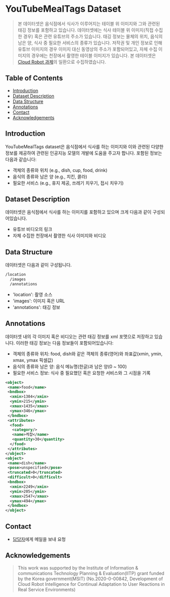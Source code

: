 # YouTubeMealTags Dataset
> 본 데이터셋은 음식점에서 식사가 이루어지는 테이블 위 이미지와 그와 관련된 태깅 정보를 포함하고 있습니다.
> 데이터셋에는 식사 테이블 위 이미지(직접 수집한 경우) 혹은 관련 유튜브의 주소가 있습니다.
> 태깅 정보는 물체의 위치, 음식의 남은 양, 식사 중 필요한 서비스의 종류가 있습니다.
> 저작권 및 개인 정보로 인해 유튜브 이미지의 경우 이미지 대신 동영상의 주소가 포함되어있고, 자체 수집 이미지의 경우에는 천장에서 촬영한 테이블 이미지가 있습니다.
> 본 데이터셋은 [Cloud Robot 과제](https://aai4r.github.io)의 일환으로 수집하였습니다.
 
## Table of Contents
- [Introduction](#introduction)
- [Dataset Description](#dataset-description)
- [Data Structure](#data-structure)
- [Annotations](#annotations)
- [Contact](#Contact)
- [Acknowledgements](#Acknowledgements)

## Introduction
YouTubeMealTags dataset은 음식점에서 식사를 하는 이미지와 이와 관련된 다양한 정보를 제공하여 관련된 인공지능 모델의 개발에 도움을 주고자 합니다.
포함된 정보는 다음과 같습니다:
- 객체의 종류와 위치 (e.g., dish, cup, food, drink)
- 음식의 종류와 남은 양 (e.g., 치킨, 콜라)
- 필요한 서비스 (e.g., 휴지 제공, 쓰레기 치우기, 접시 치우기)

## Dataset Description
데이터셋은 음식점에서 식사를 하는 이미지를 포함하고 있으며 크게 다음과 같이 구성되어있습니다.
- 유튜브 비디오의 링크
- 자체 수집한 천장에서 촬영한 식사 이미지와 비디오

## Data Structure
데이터셋은 다음과 같이 구성됩니다.

```bash
/location
  /images
  /annotations
```
* 'location': 촬영 소스
* 'images': 이미지 혹은 URL
* 'annotations': 태깅 정보

## Annotations
데이터셋 내의 각 이미지 혹은 비디오는 관련 태깅 정보를 xml 포맷으로 저장하고 있습니다. 
이러한 태깅 정보는 다음 정보들이 포함되어있습니다:
* 객체의 종류와 위치: food, dish와 같은 객체의 종류(영어)와 좌표값(xmin, ymin, xmax, ymax 픽셀값)
* 음식의 종류와 남은 양: 음식 메뉴명(한글)과 남은 양(0 ~ 100)
* 필요한 서비스 정보: 식사 중 필요했던 혹은 요청한 서비스와 그 시점을 기록

```xml
<object>
 <name>food</name>
 <bndbox>
  <xmin>1304</xmin>
  <ymin>215</ymin>
  <xmax>1435</xmax>
  <ymax>346</ymax>
 </bndbox>
 <attributes>
  <food>
   <category/>
   <name>케챱</name>
   <quantity>30</quantity>
  </food>
 </attributes>
</object>
<object>
 <name>dish</name>
 <pose>unspecified</pose>
 <truncated>0</truncated>
 <difficult>0</difficult>
 <bndbox>
  <xmin>2249</xmin>
  <ymin>205</ymin>
  <xmax>2547</xmax>
  <ymax>494</ymax>
 </bndbox>
</object>
```

## Contact
* [담당자](yochin@etri.re.kr)에게 메일을 보내 요청

## Acknowledgements
> This work was supported by the Institute of Information & communications Technology Planning & Evaluation(IITP) grant funded by the Korea government(MSIT) (No.2020-0-00842, Development of Cloud Robot Intelligence for Continual Adaptation to User Reactions in Real Service Environments)

